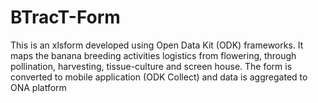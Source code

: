 # BTracT-Form
This is an xlsform developed using Open Data Kit (ODK) frameworks. It maps the banana breeding activities logistics from flowering, through pollination, harvesting, tissue-culture and screen house. The form is converted to mobile application (ODK Collect) and data is aggregated to ONA platform
